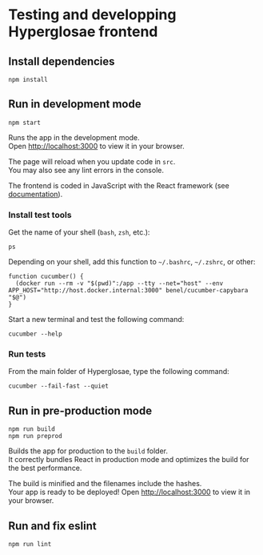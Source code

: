# Testing and developping Hyperglosae frontend

## Install dependencies

```
npm install
```

## Run in development mode

```
npm start
```

Runs the app in the development mode.\
Open [http://localhost:3000](http://localhost:3000) to view it in your browser.

The page will reload when you update code in `src`.\
You may also see any lint errors in the console.

The frontend is coded in JavaScript with the React framework (see [documentation](https://reactjs.org/docs/getting-started.html)).

### Install test tools

Get the name of your shell (`bash`, `zsh`, etc.):

```shell
ps
```

Depending on your shell, add this function to `~/.bashrc`, `~/.zshrc`, or other:

```shell
function cucumber() {
  (docker run --rm -v "$(pwd)":/app --tty --net="host" --env APP_HOST="http://host.docker.internal:3000" benel/cucumber-capybara "$@")
}
```

Start a new terminal and test the following command:

```shell
cucumber --help
```

### Run tests

From the main folder of Hyperglosae, type the following command:

```shell
cucumber --fail-fast --quiet
```

## Run in pre-production mode

```
npm run build
npm run preprod
```

Builds the app for production to the `build` folder.\
It correctly bundles React in production mode and optimizes the build for the best performance.

The build is minified and the filenames include the hashes.\
Your app is ready to be deployed!
Open [http://localhost:3000](http://localhost:3000) to view it in your browser.

## Run and fix eslint
```
npm run lint
```

